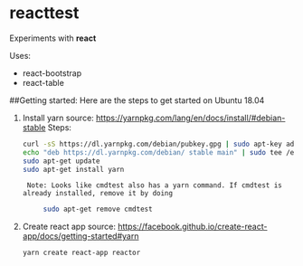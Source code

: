 # reacttest

Experiments with **react**

Uses:
* react-bootstrap
* react-table

##Getting started:
Here are the steps to get started on Ubuntu 18.04

1. Install yarn
	source: https://yarnpkg.com/lang/en/docs/install/#debian-stable
	Steps:
    ```bash
	curl -sS https://dl.yarnpkg.com/debian/pubkey.gpg | sudo apt-key add -
	echo "deb https://dl.yarnpkg.com/debian/ stable main" | sudo tee /etc/apt/sources.list.d/yarn.list
	sudo apt-get update
	sudo apt-get install yarn
    ```
		Note: Looks like cmdtest also has a yarn command. If cmdtest is already installed, remove it by doing
    ```bash
		 sudo apt-get remove cmdtest
    ```

2. Create react app
	source: https://facebook.github.io/create-react-app/docs/getting-started#yarn
    ```bash
	yarn create react-app reactor
    ```
